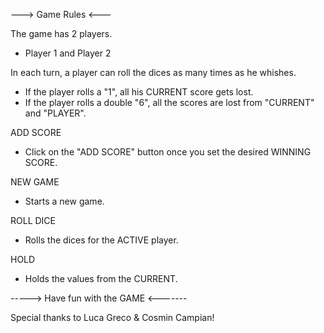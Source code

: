 ---> Game Rules <---

The game has 2 players.
   
   - Player 1 and Player 2

In each turn, a player can roll the dices as many times as he whishes.
   
   - If the player rolls a "1", all his CURRENT score gets lost.
   - If the player rolls a double "6", all the scores are lost from "CURRENT" and "PLAYER".

ADD SCORE 
   
   - Click on the "ADD SCORE" button once you set the desired WINNING SCORE.

NEW GAME
    
   - Starts a new game.
    
ROLL DICE
    
   - Rolls the dices for the ACTIVE player.
    
HOLD
   
   - Holds the values from the CURRENT.


-----> Have fun with the GAME <-------
    

Special thanks to Luca Greco & Cosmin Campian!